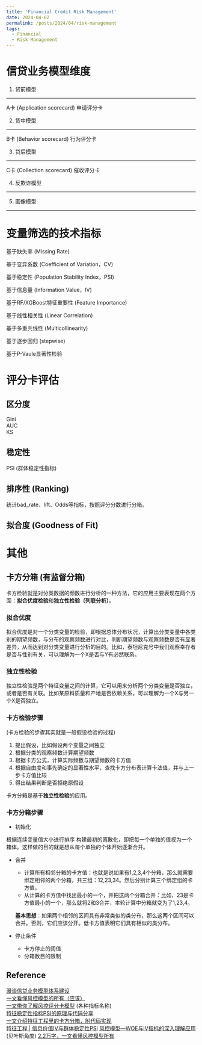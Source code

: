 ```yaml
---
title: 'Financial Credit Risk Management'
date: 2024-04-02
permalink: /posts/2024/04/risk-management
tags:
  - Financial
  - Risk Management
---
```


信贷业务模型维度
======

1. 贷前模型
------
A卡 (Application scorecard) 申请评分卡

2. 贷中模型
------
B卡 (Behavior scorecard) 行为评分卡

3. 贷后模型
------
C卡 (Collection scorecard) 催收评分卡

4. 反欺诈模型
------

5. 画像模型
------


变量筛选的技术指标
======

基于缺失率 (Missing Rate)

基于变异系数 (Coefficient of Variation，CV)

基于稳定性 (Population Stability Index，PSI)

基于信息量 (Information Value，IV)

基于RF/XGBoost特征重要性 (Feature Importance)

基于线性相关性 (Linear Correlation)

基于多重共线性 (Multicollinearity)

基于逐步回归 (stepwise)

基于P-Vaule显著性检验

评分卡评估
======

区分度
------
Gini  
AUC  
KS  

稳定性
------
PSI (群体稳定性指标)

排序性 (Ranking)
------
统计bad_rate、lift、Odds等指标，按照评分分数进行分箱。

拟合度 (Goodness of Fit)
------


其他
======

卡方分箱 (有监督分箱)
------
卡方检验就是对分类数据的频数进行分析的一种方法，它的应用主要表现在两个方面：**拟合优度检验**和**独立性检验（列联分析）**。
### 拟合优度

拟合优度是对一个分类变量的检验，即根据总体分布状况，计算出分类变量中各类别的期望频数，与分布的观察频数进行对比，判断期望频数与观察频数是否有显著差异，从而达到对分类变量进行分析的目的。比如，泰坦尼克号中我们观察幸存者是否与性别有关，可以理解为一个X是否与Y有必然联系。

### 独立性检验

独立性检验是两个特征变量之间的计算，它可以用来分析两个分类变量是否独立，或者是否有关联。比如某原料质量和产地是否依赖关系，可以理解为一个X与另一个X是否独立。

### 卡方检验步骤

(卡方检验的步骤其实就是一般假设检验的过程)

1. 提出假设，比如假设两个变量之间独立
2. 根据分类的观察频数计算期望频数
3. 根据卡方公式，计算实际频数与期望频数的卡方值
4. 根据自由度和事先确定的显著性水平，查找卡方分布表计算卡法值，并与上一步卡方值比较
5. 得出结果判断是否拒绝原假设

卡方分箱是基于**独立性检验**的应用。

### 卡方分箱步骤
- 初始化

根据连续变量值大小进行排序
构建最初的离散化，即把每一个单独的值视为一个箱体。这样做的目的就是想从每个单独的个体开始逐渐合并。
- 合并
  - 计算所有相邻分箱的卡方值：也就是说如果有1,2,3,4个分箱，那么就需要绑定相邻的两个分箱，共三组：12,23,34。然后分别计算三个绑定组的卡方值。
  - 从计算的卡方值中找出最小的一个，并把这两个分箱合并：比如，23是卡方值最小的一个，那么就将2和3合并，本轮计算中分箱就变为了1,23,4。

  **基本思想**：如果两个相邻的区间具有非常类似的类分布，那么这两个区间可以合并。否则，它们应该分开。低卡方值表明它们具有相似的类分布。

- 停止条件

  - 卡方停止的阈值
  - 分箱数目的限制
  
Reference
------

[漫谈信贷业务模型体系建设](https://zhuanlan.zhihu.com/p/370534836)   
[一文看懂风控模型的所有（应该）](https://falbang.com/?p=350)  
[一文带你了解风控评分卡模型](https://developer.kingdee.com/article/289708643615246080?productLineId=29&isKnowledge=2&lang=zh-CN&islogin=true,true&global=1) (各种指标名称)  
[特征稳定性指标PSI的原理与代码分享](https://cloud.tencent.com/developer/article/1947627?areaId=106001)  
[一文介绍特征工程里的卡方分箱，附代码实现](https://cloud.tencent.com/developer/article/1530232)  
[特征工程 | 信息价值IV与群体稳定性PSI](https://blog.csdn.net/richardsz_/article/details/123777141)
[风控模型—WOE与IV指标的深入理解应用](https://zhuanlan.zhihu.com/p/80134853) (贝叶斯角度)
[2.2万字，一文看懂风控模型所有](https://www.zhihu.com/tardis/zm/art/143472559?source_id=1005)